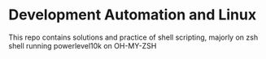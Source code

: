 # Development Automation and Linux

This repo contains solutions and practice of shell scripting, majorly on zsh shell running powerlevel10k on OH-MY-ZSH

